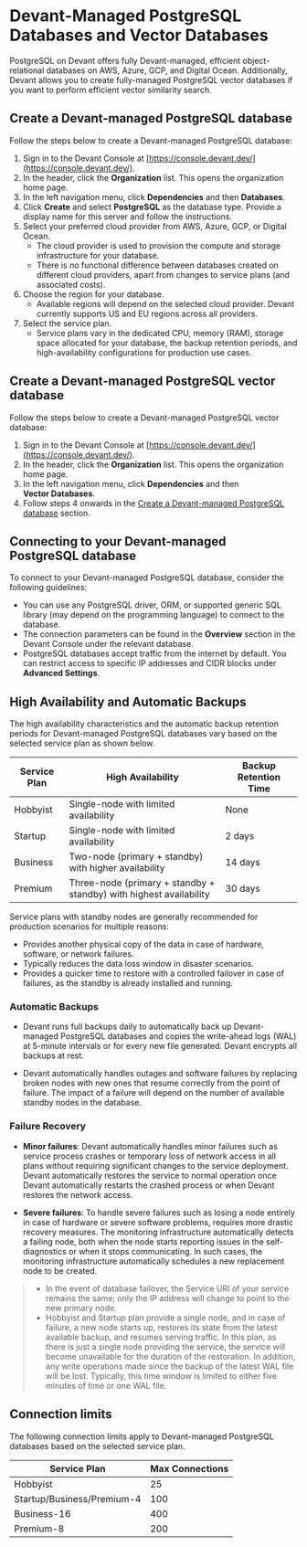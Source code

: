 # Devant-Managed PostgreSQL Databases and Vector Databases

PostgreSQL on Devant offers fully Devant-managed, efficient object-relational databases on AWS, Azure, GCP, and Digital Ocean. Additionally, Devant allows you to create fully-managed PostgreSQL vector databases if you want to perform efficient vector similarity search.

## Create a Devant-managed PostgreSQL database

Follow the steps below to create a Devant-managed PostgreSQL database:

1. Sign in to the Devant Console at [https://console.devant.dev/](https://console.devant.dev/).
2. In the header, click the **Organization** list. This opens the organization home page.
3. In the left navigation menu, click **Dependencies** and then **Databases**.
4. Click **Create** and select **PostgreSQL** as the database type. Provide a display name for this server and follow the instructions.
5. Select your preferred cloud provider from AWS, Azure, GCP, or Digital Ocean.
    - The cloud provider is used to provision the compute and storage infrastructure for your database.
    - There is no functional difference between databases created on different cloud providers, apart from changes to service plans (and associated costs).
6. Choose the region for your database.
    - Available regions will depend on the selected cloud provider. Devant currently supports US and EU regions across all providers.
7. Select the service plan.
    - Service plans vary in the dedicated CPU, memory (RAM), storage space allocated for your database, the backup retention periods, and high-availability configurations for production use cases.

## Create a Devant-managed PostgreSQL vector database

Follow the steps below to create a Devant-managed PostgreSQL vector database:

1. Sign in to the Devant Console at [https://console.devant.dev/](https://console.devant.dev/).
2. In the header, click the **Organization** list. This opens the organization home page.
3. In the left navigation menu, click **Dependencies** and then **Vector Databases**.
4. Follow steps 4 onwards in the [Create a Devant-managed PostgreSQL database](#create-a-devant-managed-postgresql-database) section.

## Connecting to your Devant-managed PostgreSQL database

To connect to your Devant-managed PostgreSQL database, consider the following guidelines:

- You can use any PostgreSQL driver, ORM, or supported generic SQL library (may depend on the programming language) to connect to the database.
- The connection parameters can be found in the **Overview** section in the Devant Console under the relevant database.
- PostgreSQL databases accept traffic from the internet by default. You can restrict access to specific IP addresses and CIDR blocks under **Advanced Settings**.


## High Availability and Automatic Backups

The high availability characteristics and the automatic backup retention periods for Devant-managed PostgreSQL databases vary based on the selected service plan as shown below.

| Service Plan | High Availability                                                  | Backup Retention Time |
|--------------|--------------------------------------------------------------------|-----------------------|
| Hobbyist     | Single-node with limited availability                              | None                  |
| Startup      | Single-node with limited availability                              | 2 days                |
| Business     | Two-node (primary + standby) with higher availability              | 14 days               |
| Premium      | Three-node (primary + standby + standby) with highest availability | 30 days               |

Service plans with standby nodes are generally recommended for production scenarios for multiple reasons:
- Provides another physical copy of the data in case of hardware, software, or network failures.
- Typically reduces the data loss window in disaster scenarios.
- Provides a quicker time to restore with a controlled failover in case of failures, as the standby is already installed and running.

### Automatic Backups


- Devant runs full backups daily to automatically back up Devant-managed PostgreSQL databases and copies the write-ahead logs (WAL)  at 5-minute intervals or for every new file generated.
  Devant encrypts all backups at rest.

- Devant automatically handles outages and software failures by replacing broken nodes with new ones that resume correctly from the point of failure. The impact of a failure will depend on the number of available standby nodes in the database.

### Failure Recovery

- **Minor failures**: Devant automatically handles minor failures such as service process crashes or temporary loss of network access in all plans without requiring significant changes to the service deployment. Devant automatically restores the service to normal operation once Devant automatically restarts the crashed process or when Devant restores the network access.

- **Severe failures**: To handle severe failures such as losing a node entirely in case of hardware or severe software problems, requires more drastic recovery measures. The monitoring infrastructure automatically detects a failing node, both when the node starts reporting issues in the self-diagnostics or when it stops communicating. In such cases, the monitoring infrastructure automatically schedules a new replacement node to be created.
> - In the event of database failover, the Service URI of your service remains the same; only the IP address will change to point to the new primary node.
> - Hobbyist and Startup plan provide a single node, and in case of failure, a new node starts up, restores its state from the latest available backup, and resumes serving traffic.
    In this plan, as there is just a single node providing the service, the service will become unavailable for the duration of the restoration. In addition, any write operations made since the backup of the latest WAL file will be lost. Typically, this time window is limited to either five minutes of time or one WAL file.

## Connection limits

The following connection limits apply to Devant-managed PostgreSQL databases based on the selected service plan.

| Service Plan               | Max Connections |
|----------------------------|-----------------|
| Hobbyist                   | 25              |
| Startup/Business/Premium-4 | 100             |
| Business-16                | 400             |
| Premium-8                  | 200             |
